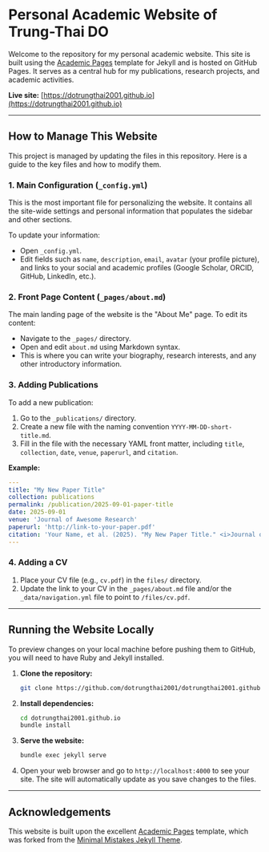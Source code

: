 # Personal Academic Website of Trung-Thai DO

Welcome to the repository for my personal academic website. This site is built using the [Academic Pages](https://github.com/academicpages/academicpages.github.io) template for Jekyll and is hosted on GitHub Pages. It serves as a central hub for my publications, research projects, and academic activities.

**Live site:** [https://dotrungthai2001.github.io](https://dotrungthai2001.github.io)

---

## How to Manage This Website

This project is managed by updating the files in this repository. Here is a guide to the key files and how to modify them.

### 1. Main Configuration (`_config.yml`)

This is the most important file for personalizing the website. It contains all the site-wide settings and personal information that populates the sidebar and other sections.

To update your information:
-   Open `_config.yml`.
-   Edit fields such as `name`, `description`, `email`, `avatar` (your profile picture), and links to your social and academic profiles (Google Scholar, ORCID, GitHub, LinkedIn, etc.).

### 2. Front Page Content (`_pages/about.md`)

The main landing page of the website is the "About Me" page. To edit its content:
-   Navigate to the `_pages/` directory.
-   Open and edit `about.md` using Markdown syntax.
-   This is where you can write your biography, research interests, and any other introductory information.

### 3. Adding Publications

To add a new publication:
1.  Go to the `_publications/` directory.
2.  Create a new file with the naming convention `YYYY-MM-DD-short-title.md`.
3.  Fill in the file with the necessary YAML front matter, including `title`, `collection`, `date`, `venue`, `paperurl`, and `citation`.

**Example:**
```yaml
---
title: "My New Paper Title"
collection: publications
permalink: /publication/2025-09-01-paper-title
date: 2025-09-01
venue: 'Journal of Awesome Research'
paperurl: 'http://link-to-your-paper.pdf'
citation: 'Your Name, et al. (2025). "My New Paper Title." <i>Journal of Awesome Research</i>.'
---
```

### 4. Adding a CV

1.  Place your CV file (e.g., `cv.pdf`) in the `files/` directory.
2.  Update the link to your CV in the `_pages/about.md` file and/or the `_data/navigation.yml` file to point to `/files/cv.pdf`.

---

## Running the Website Locally

To preview changes on your local machine before pushing them to GitHub, you will need to have Ruby and Jekyll installed.

1.  **Clone the repository:**
    ```bash
    git clone https://github.com/dotrungthai2001/dotrungthai2001.github.io.git
    ```

2.  **Install dependencies:**
    ```bash
    cd dotrungthai2001.github.io
    bundle install
    ```

3.  **Serve the website:**
    ```bash
    bundle exec jekyll serve
    ```

4.  Open your web browser and go to `http://localhost:4000` to see your site. The site will automatically update as you save changes to the files.

---

## Acknowledgements

This website is built upon the excellent [Academic Pages](https://github.com/academicpages/academicpages.github.io) template, which was forked from the [Minimal Mistakes Jekyll Theme](https://mmistakes.github.io/minimal-mistakes/).